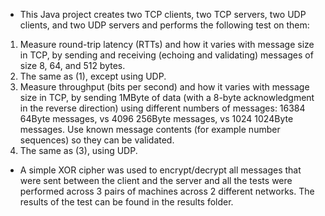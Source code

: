 - This Java project creates two TCP clients, two TCP servers, two UDP clients, and two UDP servers and performs the following test on them:

1. Measure round-trip latency (RTTs) and how it varies with message size in TCP, by sending and receiving (echoing and validating) messages of size 8, 64, and 512 bytes.
2. The same as (1), except using UDP.
3. Measure throughput (bits per second) and how it varies with message size in TCP, by sending 1MByte of data (with a 8-byte acknowledgment in the reverse direction) using different numbers of messages: 16384 64Byte messages, vs 4096 256Byte messages, vs 1024 1024Byte messages. Use known message contents (for example number sequences) so they can be validated.
4. The same as (3), using UDP.

- A simple XOR cipher was used to encrypt/decrypt all messages that were sent between the client and the server and all the tests were performed across 3 pairs of machines across 2 different networks. The results of the test can be found in the results folder.
